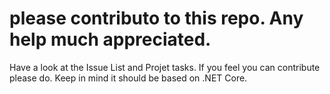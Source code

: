 # please contributo to this repo. Any help much appreciated. 
Have a look at the Issue List and Projet tasks. If you feel you can contribute please do. 
Keep in mind it should be based on .NET Core.